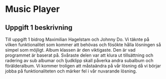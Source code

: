 # Music Player

## Uppgift 1 beskrivning

Till uppgift 1 bidrog Maximilian Hagelstam och Johnny Do. Vi täknte på vilken funktionalitet som kommer att behövas och
fösökte hålla lösningen så simpel som möjligt. Album klassen är den viktigaste. Den är vad programmet är baserat på.
Svåraste delen var att klura ut tillsättning och radering av sub albumar och ljudklipp skall påverka andra subalbum och
förälderalbum. Vi kommer troligen att måstaändra på vår lösning då vi börjar jobba på funktionaliteten och märker fel i
vår nuvarande lösning.